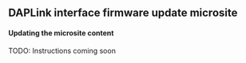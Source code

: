 ## DAPLink interface firmware update microsite

<!-- [![Build Status](https://travis-ci.org/ARMmbed/mbedos-error.svg?branch=gh-pages)](https://travis-ci.org/ARMmbed/mbedos-error) -->

#### Updating the microsite content
TODO: Instructions coming soon
